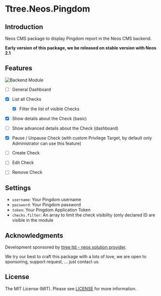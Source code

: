 Ttree.Neos.Pingdom
==================

Introduction
------------

Neos CMS package to display Pingdom report in the Neos CMS backend.

**Early version of this package, we be released on stable version with Neos 2.1**

Features
--------

![Backend Module](https://dl.dropboxusercontent.com/s/s44pt9rcy7uxuc2/2015-11-26%20at%2022.39%202x.png?dl=0)

- [ ] General Dashboard
- [x] List all Checks
  - [x] Filter the list of visible Checks
- [x] Show details about the Check (basic)
- [ ] Show advanced details about the Check (dashboard)
- [x] Pause / Unpause Check (with custom Privilege Target, by default only Administrator can use this feature)
- [ ] Create Check
- [ ] Edit Check
- [ ] Remove Check


Settings
--------

- ```username```: Your Pingdom username
- ```password```: Your Pingdom password
- ```token```: Your Pingdom Application Token
- ```checks.filter```: An array to limit the check visibility (only declared ID are visible in the module

Acknowledgments
---------------

Development sponsored by [ttree ltd - neos solution provider](http://ttree.ch).

We try our best to craft this package with a lots of love, we are open to sponsoring, support request, ... just contact us.

License
-------

The MIT License (MIT). Please see [LICENSE](LICENSE) for more information.

[PSR-2]: http://www.php-fig.org/psr/psr-2/
[PSR-4]: http://www.php-fig.org/psr/psr-4/
